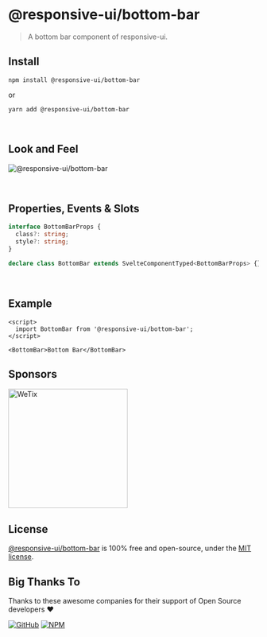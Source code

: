 # @responsive-ui/bottom-bar

> A bottom bar component of responsive-ui.

## Install

```console
npm install @responsive-ui/bottom-bar
```

or

```console
yarn add @responsive-ui/bottom-bar
```

<br/>

## Look and Feel

<img src="https://user-images.githubusercontent.com/28108597/104027204-01e30700-5202-11eb-81ec-5573fd844af3.png"
alt="@responsive-ui/bottom-bar" />

<br/>

## Properties, Events & Slots

```ts
interface BottomBarProps {
  class?: string;
  style?: string;
}

declare class BottomBar extends SvelteComponentTyped<BottomBarProps> {}
```

<br/>

## Example

```svelte
<script>
  import BottomBar from '@responsive-ui/bottom-bar';
</script>

<BottomBar>Bottom Bar</BottomBar>
```

## Sponsors

<img src="https://asset.wetix.my/images/logo/wetix.png" alt="WeTix" width="240px">

## License

[@responsive-ui/bottom-bar](https://github.com/wetix/responsive-ui/tree/master/components/bottom-bar) is 100% free and open-source, under the [MIT license](https://github.com/wetix/responsive-ui/blob/master/LICENSE).

## Big Thanks To

Thanks to these awesome companies for their support of Open Source developers ❤

[![GitHub](https://jstools.dev/img/badges/github.svg)](https://github.com/open-source)
[![NPM](https://jstools.dev/img/badges/npm.svg)](https://www.npmjs.com/)
